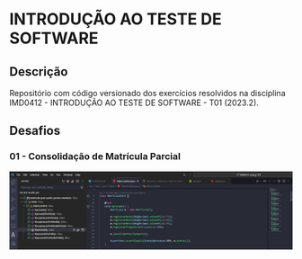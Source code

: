 # INTRODUÇÃO AO TESTE DE SOFTWARE

## Descrição
Repositório com código versionado dos exercícios resolvidos na disciplina IMD0412 - INTRODUÇÃO AO TESTE DE SOFTWARE - T01 (2023.2).

## Desafios
### 01 - Consolidação de Matrícula Parcial
<img src="./docs/screenshot.png" />